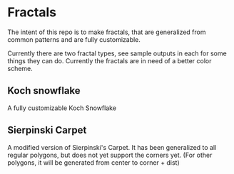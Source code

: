 # Fractals
The intent of this repo is to make fractals, that are generalized from common patterns and are fully customizable.

Currently there are two fractal types, see sample outputs in each for some things they can do. Currently the fractals are in need of a better color scheme. 
## Koch snowflake
A fully customizable Koch Snowflake

## Sierpinski Carpet
A modified version of Sierpinski's Carpet. It has been generalized to all regular polygons, but does not yet support the corners yet. (For other polygons, it will be generated from center to corner + dist)
